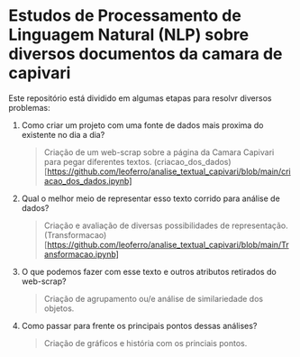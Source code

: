 # Estudos de Processamento de Linguagem Natural (NLP) sobre diversos documentos da camara de capivari

Este repositório está dividido em algumas etapas para resolvr diversos problemas:

1. Como criar um projeto com uma fonte de dados mais proxima do existente no dia a dia?
   > Criação de um web-scrap sobre a página da Camara Capivari para pegar diferentes textos.
   > (criacao_dos_dados)[https://github.com/leoferro/analise_textual_capivari/blob/main/criacao_dos_dados.ipynb]
2. Qual o melhor meio de representar esso texto corrido para análise de dados?
   > Criação e avaliação de diversas possibilidades de representação.
   > (Transformacao)[https://github.com/leoferro/analise_textual_capivari/blob/main/Transformacao.ipynb]
3. O que podemos fazer com esse texto e outros atributos retirados do web-scrap?
   > Criação de agrupamento ou/e análise de similariedade dos objetos.
4. Como passar para frente os principais pontos dessas análises?
   > Criação de gráficos e história com os princiais pontos.

